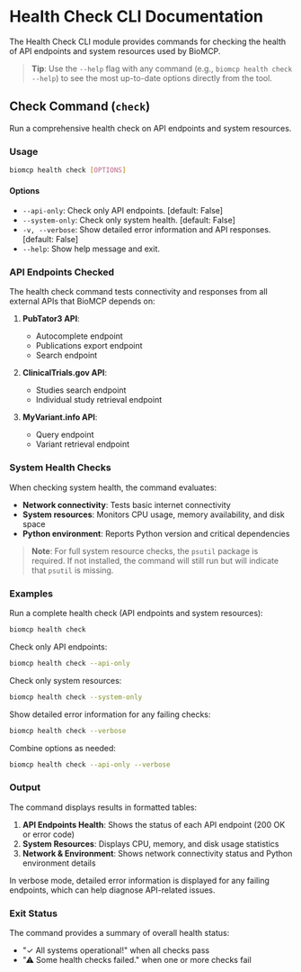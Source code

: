 # Health Check CLI Documentation

The Health Check CLI module provides commands for checking the health of API endpoints and system resources used by BioMCP.

> **Tip**: Use the `--help` flag with any command (e.g., `biomcp health check --help`) to see the most up-to-date options directly from the tool.

## Check Command (`check`)

Run a comprehensive health check on API endpoints and system resources.

### Usage

```bash
biomcp health check [OPTIONS]
```

#### Options

- `--api-only`: Check only API endpoints. [default: False]
- `--system-only`: Check only system health. [default: False]
- `-v, --verbose`: Show detailed error information and API responses. [default: False]
- `--help`: Show help message and exit.

### API Endpoints Checked

The health check command tests connectivity and responses from all external APIs that BioMCP depends on:

1. **PubTator3 API**:
   - Autocomplete endpoint
   - Publications export endpoint
   - Search endpoint

2. **ClinicalTrials.gov API**:
   - Studies search endpoint
   - Individual study retrieval endpoint

3. **MyVariant.info API**:
   - Query endpoint
   - Variant retrieval endpoint

### System Health Checks

When checking system health, the command evaluates:

- **Network connectivity**: Tests basic internet connectivity
- **System resources**: Monitors CPU usage, memory availability, and disk space
- **Python environment**: Reports Python version and critical dependencies

> **Note**: For full system resource checks, the `psutil` package is required. If not installed, the command will still run but will indicate that `psutil` is missing.

### Examples

Run a complete health check (API endpoints and system resources):

```bash
biomcp health check
```

Check only API endpoints:

```bash
biomcp health check --api-only
```

Check only system resources:

```bash
biomcp health check --system-only
```

Show detailed error information for any failing checks:

```bash
biomcp health check --verbose
```

Combine options as needed:

```bash
biomcp health check --api-only --verbose
```

### Output

The command displays results in formatted tables:

1. **API Endpoints Health**: Shows the status of each API endpoint (200 OK or error code)
2. **System Resources**: Displays CPU, memory, and disk usage statistics
3. **Network & Environment**: Shows network connectivity status and Python environment details

In verbose mode, detailed error information is displayed for any failing endpoints, which can help diagnose API-related issues.

### Exit Status

The command provides a summary of overall health status:
- "✓ All systems operational!" when all checks pass
- "⚠ Some health checks failed." when one or more checks fail

